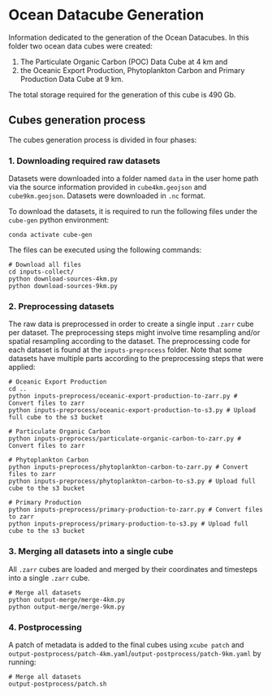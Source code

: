 # Ocean Datacube Generation

Information dedicated to the generation of the Ocean Datacubes. In this folder two ocean data cubes were created:

1) The Particulate Organic Carbon (POC) Data Cube at 4 km and   
2) the Oceanic Export Production, Phytoplankton Carbon and Primary Production Data Cube at 9 km.

The total storage required for the generation of this cube is 490 Gb.

## Cubes generation process

The cubes generation process is divided in four phases:

### 1. Downloading required raw datasets

Datasets were downloaded into a folder named `data` in the user home path via the source information provided in `cube4km.geojson` and `cube9km.geojson`. Datasets were downloaded in `.nc` format.

To download the datasets, it is required to run the following files under the `cube-gen` python environment:
```
conda activate cube-gen
```

The files can be executed using the following commands:

```
# Download all files
cd inputs-collect/
python download-sources-4km.py
python download-sources-9km.py
```

### 2. Preprocessing datasets

The raw data is preprocessed in order to create a single input `.zarr` cube per dataset. The preprocessing steps might involve time resampling and/or spatial resampling according to the dataset. The preprocessing code for each dataset is found at the `inputs-preprocess` folder. Note that some datasets have multiple parts according to the preprocessing steps that were applied:

```
# Oceanic Export Production
cd ..
python inputs-preprocess/oceanic-export-production-to-zarr.py # Convert files to zarr
python inputs-preprocess/oceanic-export-production-to-s3.py # Upload full cube to the s3 bucket

# Particulate Organic Carbon
python inputs-preprocess/particulate-organic-carbon-to-zarr.py # Convert files to zarr

# Phytoplankton Carbon
python inputs-preprocess/phytoplankton-carbon-to-zarr.py # Convert files to zarr
python inputs-preprocess/phytoplankton-carbon-to-s3.py # Upload full cube to the s3 bucket

# Primary Production
python inputs-preprocess/primary-production-to-zarr.py # Convert files to zarr
python inputs-preprocess/primary-production-to-s3.py # Upload full cube to the s3 bucket
```

### 3. Merging all datasets into a single cube

All `.zarr` cubes are loaded and merged by their coordinates and timesteps into a single `.zarr` cube.

```
# Merge all datasets
python output-merge/merge-4km.py
python output-merge/merge-9km.py
```

### 4. Postprocessing

A patch of metadata is added to the final cubes using `xcube patch` and `output-postprocess/patch-4km.yaml`/`output-postprocess/patch-9km.yaml` by running:

```
# Merge all datasets
output-postprocess/patch.sh
```